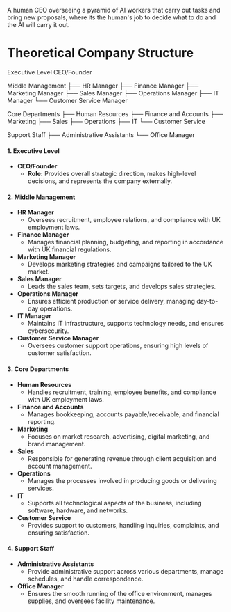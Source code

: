 
A human CEO overseeing a pyramid of AI workers that carry out tasks and bring new proposals, where its the human's job to decide what to do and the AI will carry it out.

# Theoretical Company Structure

Executive Level
CEO/Founder

Middle Management
├── HR Manager
├── Finance Manager
├── Marketing Manager
├── Sales Manager
├── Operations Manager
├── IT Manager
└── Customer Service Manager

Core Departments
├── Human Resources
├── Finance and Accounts
├── Marketing
├── Sales
├── Operations
├── IT
└── Customer Service

Support Staff
├── Administrative Assistants
└── Office Manager

#### **1. Executive Level**

- **CEO/Founder**
    - **Role:** Provides overall strategic direction, makes high-level decisions, and represents the company externally.

#### **2. Middle Management**

- **HR Manager**
    - Oversees recruitment, employee relations, and compliance with UK employment laws.
- **Finance Manager**
    - Manages financial planning, budgeting, and reporting in accordance with UK financial regulations.
- **Marketing Manager**
    - Develops marketing strategies and campaigns tailored to the UK market.
- **Sales Manager**
    - Leads the sales team, sets targets, and develops sales strategies.
- **Operations Manager**
    - Ensures efficient production or service delivery, managing day-to-day operations.
- **IT Manager**
    - Maintains IT infrastructure, supports technology needs, and ensures cybersecurity.
- **Customer Service Manager**
    - Oversees customer support operations, ensuring high levels of customer satisfaction.

#### **3. Core Departments**

- **Human Resources**
    - Handles recruitment, training, employee benefits, and compliance with UK employment laws.
- **Finance and Accounts**
    - Manages bookkeeping, accounts payable/receivable, and financial reporting.
- **Marketing**
    - Focuses on market research, advertising, digital marketing, and brand management.
- **Sales**
    - Responsible for generating revenue through client acquisition and account management.
- **Operations**
    - Manages the processes involved in producing goods or delivering services.
- **IT**
    - Supports all technological aspects of the business, including software, hardware, and networks.
- **Customer Service**
    - Provides support to customers, handling inquiries, complaints, and ensuring satisfaction.

#### **4. Support Staff**

- **Administrative Assistants**
    - Provide administrative support across various departments, manage schedules, and handle correspondence.
- **Office Manager**
    - Ensures the smooth running of the office environment, manages supplies, and oversees facility maintenance.